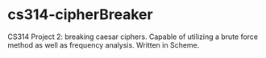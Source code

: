 # cs314-cipherBreaker
CS314 Project 2: breaking caesar ciphers.
Capable of utilizing a brute force method as well as frequency analysis.
Written in Scheme.
